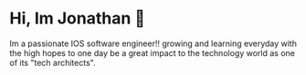 # Hi, Im Jonathan 👋

Im a passionate IOS software engineer!! growing and learning everyday with the high hopes to one day be a great impact to the technology world as one of its "tech architects". 
